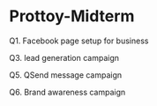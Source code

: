 # Prottoy-Midterm

Q1. Facebook page setup for business

Q3. lead generation campaign

Q5. QSend message campaign

Q6. Brand awareness campaign
